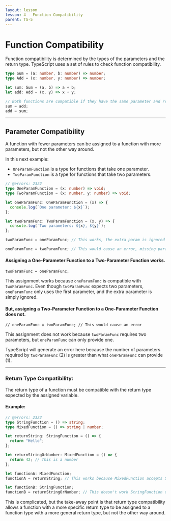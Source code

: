 ```yaml
---
layout: lesson
lesson: 4 - Function Compatibility
parent: TS-5
---
```


# Function Compatibility

Function compatibility is determined by the types of the parameters and the return type. TypeScript uses a set of rules to check function compatibility.

```ts twoslash
type Sum = (a: number, b: number) => number;
type Add = (x: number, y: number) => number;

let sum: Sum = (a, b) => a + b;
let add: Add = (x, y) => x + y;

// Both functions are compatible if they have the same parameter and return types
sum = add;
add = sum;
```

---

## Parameter Compatibility

A function with fewer parameters can be assigned to a function with more parameters, but not the other way around.

In this next example:

- `OneParamFunction` is a type for functions that take one parameter.
- `TwoParamFunction` is a type for functions that take two parameters.

```ts twoslash
// @errors: 2322
type OneParamFunction = (x: number) => void;
type TwoParamFunction = (x: number, y: number) => void;

let oneParamFunc: OneParamFunction = (x) => {
  console.log(`One parameter: ${x}`);
};

let twoParamFunc: TwoParamFunction = (x, y) => {
  console.log(`Two parameters: ${x}, ${y}`);
};

twoParamFunc = oneParamFunc; // This works, the extra param is ignored

oneParamFunc = twoParamFunc; // This would cause an error, missing param
```

#### Assigning a One-Parameter Function to a Two-Parameter Function works.

`twoParamFunc = oneParamFunc;`

This assignment works because `oneParamFunc` is compatible with `twoParamFunc`. Even though `twoParamFunc` expects two parameters, `oneParamFunc` only uses the first parameter, and the extra parameter is simply ignored.

#### But, assigning a Two-Parameter Function to a One-Parameter Function does not.

`// oneParamFunc = twoParamFunc; // This would cause an error`

This assignment does not work because `twoParamFunc` requires two parameters, but `oneParamFunc` can only provide one.

TypeScript will generate an error here because the number of parameters required by `twoParamFunc` (2) is greater than what `oneParamFunc` can provide (1).

---

### Return Type Compatibility:

The return type of a function must be compatible with the return type expected by the assigned variable.

#### Example:

```ts twoslash
// @errors: 2322
type StringFunction = () => string;
type MixedFunction = () => string | number;

let returnString: StringFunction = () => {
  return "Hello";
};

let returnStringOrNumber: MixedFunction = () => {
  return 42; // This is a number
};

let functionA: MixedFunction;
functionA = returnString; // This works because MixedFunction accepts String or Number return types

let functionB: StringFunction;
functionB = returnStringOrNumber; // This doesn't work StringFunction only accepts String return types
```

This is complicated, but the take-away point is that return type compatibility allows a function with a more specific return type to be assigned to a function type with a more general return type, but not the other way around.
